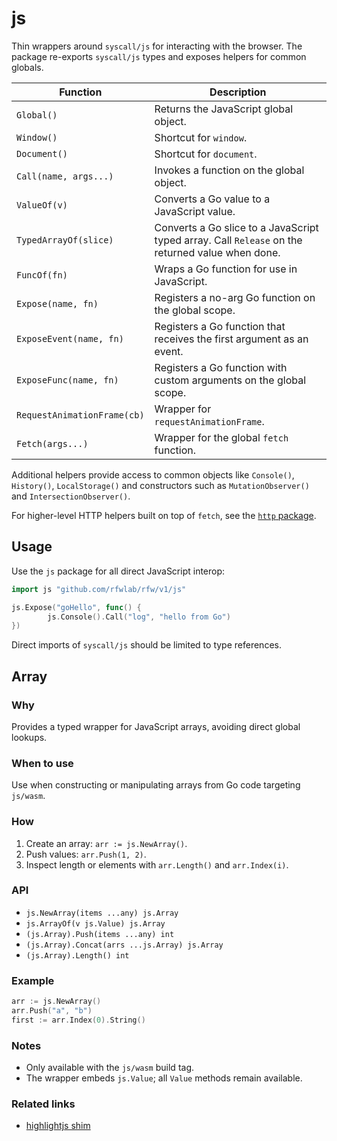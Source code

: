 # js

Thin wrappers around `syscall/js` for interacting with the browser.
The package re-exports `syscall/js` types and exposes helpers for
common globals.

| Function | Description |
| --- | --- |
| `Global()` | Returns the JavaScript global object. |
| `Window()` | Shortcut for `window`. |
| `Document()` | Shortcut for `document`. |
| `Call(name, args...)` | Invokes a function on the global object. |
| `ValueOf(v)` | Converts a Go value to a JavaScript value. |
| `TypedArrayOf(slice)` | Converts a Go slice to a JavaScript typed array. Call `Release` on the returned value when done. |
| `FuncOf(fn)` | Wraps a Go function for use in JavaScript. |
| `Expose(name, fn)` | Registers a no-arg Go function on the global scope. |
| `ExposeEvent(name, fn)` | Registers a Go function that receives the first argument as an event. |
| `ExposeFunc(name, fn)` | Registers a Go function with custom arguments on the global scope. |
| `RequestAnimationFrame(cb)` | Wrapper for `requestAnimationFrame`. |
| `Fetch(args...)` | Wrapper for the global `fetch` function. |

Additional helpers provide access to common objects like `Console()`,
`History()`, `LocalStorage()` and constructors such as
`MutationObserver()` and `IntersectionObserver()`.

For higher-level HTTP helpers built on top of `fetch`, see the
[`http` package](./http).

## Usage

Use the `js` package for all direct JavaScript interop:

```go
import js "github.com/rfwlab/rfw/v1/js"

js.Expose("goHello", func() {
        js.Console().Call("log", "hello from Go")
})
```

Direct imports of `syscall/js` should be limited to type references.

## Array

### Why
Provides a typed wrapper for JavaScript arrays, avoiding direct global lookups.

### When to use
Use when constructing or manipulating arrays from Go code targeting `js/wasm`.

### How
1. Create an array: `arr := js.NewArray()`.
2. Push values: `arr.Push(1, 2)`.
3. Inspect length or elements with `arr.Length()` and `arr.Index(i)`.

### API
- `js.NewArray(items ...any) js.Array`
- `js.ArrayOf(v js.Value) js.Array`
- `(js.Array).Push(items ...any) int`
- `(js.Array).Concat(arrs ...js.Array) js.Array`
- `(js.Array).Length() int`

### Example
```go
arr := js.NewArray()
arr.Push("a", "b")
first := arr.Index(0).String()
```

### Notes
- Only available with the `js/wasm` build tag.
- The wrapper embeds `js.Value`; all `Value` methods remain available.

### Related links
- [highlightjs shim](./shims/highlightjs)

